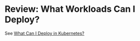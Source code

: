 # Review: What Workloads Can I Deploy?

See [What Can I Deploy in Kubernetes?](what-can-i-deploy-in-kubernetes.md)
